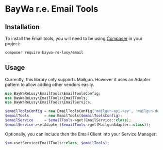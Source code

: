 BayWa r.e. Email Tools
======================

## Installation

To install the Email tools, you will need to be using [Composer](http://getcomposer.org/) in your project:

```bash
composer require baywa-re-lusy/email
```

## Usage

Currently, this library only supports Mailgun. However it uses an Adapter pattern to allow adding other vendors easily.

```php
use BayWaReLusy\EmailTools\EmailToolsConfig;
use BayWaReLusy\EmailTools\EmailTools;
use BayWaReLusy\EmailTools\EmailService;

$emailToolsConfig = new EmailToolsConfig('mailgun-api-key', 'mailgun-domain', 'https://api.eu.mailgun.net/');
$emailTools       = new EmailTools($emailToolsConfig);
$emailService     = $emailTools->get(EmailService::class);
$emailService->setAdapter($emailTools->get(MailgunAdapter::class));
```

Optionally, you can include then the Email Client into your Service Manager:

```php
$sm->setService(EmailTools::class, $emailTools);
```
